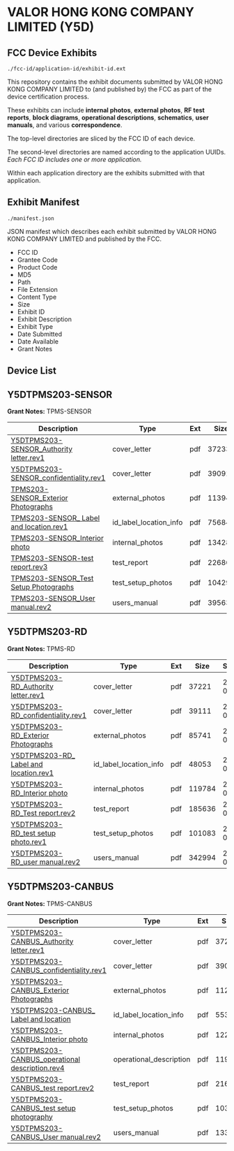 # VALOR HONG KONG COMPANY LIMITED (Y5D)
## FCC Device Exhibits

```
./fcc-id/application-id/exhibit-id.ext
```

This repository contains the exhibit documents submitted by VALOR HONG KONG COMPANY LIMITED to (and published by) the FCC as part of the device certification process.

These exhibits can include **internal photos**, **external photos**, **RF test reports**, **block diagrams**, **operational descriptions**, **schematics**, **user manuals**, and various **correspondence**.

The top-level directories are sliced by the FCC ID of each device.

The second-level directories are named according to the application UUIDs. *Each FCC ID includes one or more application.*

Within each application directory are the exhibits submitted with that application. 

## Exhibit Manifest

```
./manifest.json
```

JSON manifest which describes each exhibit submitted by VALOR HONG KONG COMPANY LIMITED and published by the FCC.

- FCC ID
- Grantee Code
- Product Code
- MD5
- Path
- File Extension
- Content Type
- Size
- Exhibit ID
- Exhibit Description
- Exhibit Type
- Date Submitted
- Date Available
- Grant Notes

## Device List
## Y5DTPMS203-SENSOR
**Grant Notes:** TPMS-SENSOR

| Description | Type | Ext | Size | Submitted | Available |
| ----------- | ---- | --- | ---- | --------- | --------- |
| [Y5DTPMS203-SENSOR_Authority letter.rev1](Y5DTPMS203-SENSOR/b608a809336e1fd9266a1e0296832f64/1404034.pdf) | cover_letter | pdf | 37233 | 2011-01-12 | 2011-01-13 |
| [Y5DTPMS203-SENSOR_confidentiality.rev1](Y5DTPMS203-SENSOR/b608a809336e1fd9266a1e0296832f64/1404035.pdf) | cover_letter | pdf | 39091 | 2011-01-12 | 2011-01-13 |
| [TPMS203-SENSOR_Exterior Photographs](Y5DTPMS203-SENSOR/b608a809336e1fd9266a1e0296832f64/1404036.pdf) | external_photos | pdf | 113940 | 2011-01-12 | 2011-01-13 |
| [TPMS203-SENSOR_ Label and  location.rev1](Y5DTPMS203-SENSOR/b608a809336e1fd9266a1e0296832f64/1404037.pdf) | id_label_location_info | pdf | 75684 | 2011-01-12 | 2011-01-13 |
| [TPMS203-SENSOR_Interior photo](Y5DTPMS203-SENSOR/b608a809336e1fd9266a1e0296832f64/1404038.pdf) | internal_photos | pdf | 134286 | 2011-01-12 | 2011-01-13 |
| [TPMS203-SENSOR-test report.rev3](Y5DTPMS203-SENSOR/b608a809336e1fd9266a1e0296832f64/1404041.pdf) | test_report | pdf | 226860 | 2011-01-12 | 2011-01-13 |
| [TPMS203-SENSOR_Test Setup Photographs](Y5DTPMS203-SENSOR/b608a809336e1fd9266a1e0296832f64/1404042.pdf) | test_setup_photos | pdf | 104295 | 2011-01-12 | 2011-01-13 |
| [TPMS203-SENSOR_User manual.rev2](Y5DTPMS203-SENSOR/b608a809336e1fd9266a1e0296832f64/1404043.pdf) | users_manual | pdf | 395635 | 2011-01-12 | 2011-01-13 |
## Y5DTPMS203-RD
**Grant Notes:** TPMS-RD

| Description | Type | Ext | Size | Submitted | Available |
| ----------- | ---- | --- | ---- | --------- | --------- |
| [Y5DTPMS203-RD_Authority letter.rev1](Y5DTPMS203-RD/9cf498363e0ecbc3c346ba3fa97e8438/1404045.pdf) | cover_letter | pdf | 37221 | 2011-01-12 | 2011-01-13 |
| [Y5DTPMS203-RD_confidentiality.rev1](Y5DTPMS203-RD/9cf498363e0ecbc3c346ba3fa97e8438/1404046.pdf) | cover_letter | pdf | 39111 | 2011-01-12 | 2011-01-13 |
| [Y5DTPMS203-RD_Exterior Photographs](Y5DTPMS203-RD/9cf498363e0ecbc3c346ba3fa97e8438/1404047.pdf) | external_photos | pdf | 85741 | 2011-01-12 | 2011-01-13 |
| [Y5DTPMS203-RD_ Label and  location.rev1](Y5DTPMS203-RD/9cf498363e0ecbc3c346ba3fa97e8438/1404048.pdf) | id_label_location_info | pdf | 48053 | 2011-01-12 | 2011-01-13 |
| [Y5DTPMS203-RD_Interior photo](Y5DTPMS203-RD/9cf498363e0ecbc3c346ba3fa97e8438/1404049.pdf) | internal_photos | pdf | 119784 | 2011-01-12 | 2011-01-13 |
| [Y5DTPMS203-RD_Test report.rev2](Y5DTPMS203-RD/9cf498363e0ecbc3c346ba3fa97e8438/1404052.pdf) | test_report | pdf | 185636 | 2011-01-12 | 2011-01-13 |
| [Y5DTPMS203-RD_test setup photo.rev1](Y5DTPMS203-RD/9cf498363e0ecbc3c346ba3fa97e8438/1404053.pdf) | test_setup_photos | pdf | 101083 | 2011-01-12 | 2011-01-13 |
| [Y5DTPMS203-RD_user manual.rev2](Y5DTPMS203-RD/9cf498363e0ecbc3c346ba3fa97e8438/1404054.pdf) | users_manual | pdf | 342994 | 2011-01-12 | 2011-01-13 |
## Y5DTPMS203-CANBUS
**Grant Notes:** TPMS-CANBUS

| Description | Type | Ext | Size | Submitted | Available |
| ----------- | ---- | --- | ---- | --------- | --------- |
| [Y5DTPMS203-CANBUS_Authority letter.rev1](Y5DTPMS203-CANBUS/ecff590764b66bb260cc784dd2d7695b/1401960.pdf) | cover_letter | pdf | 37239 | 2011-01-10 | 2011-01-13 |
| [Y5DTPMS203-CANBUS_confidentiality.rev1](Y5DTPMS203-CANBUS/ecff590764b66bb260cc784dd2d7695b/1401961.pdf) | cover_letter | pdf | 39091 | 2011-01-10 | 2011-01-13 |
| [Y5DTPMS203-CANBUS_Exterior Photographs](Y5DTPMS203-CANBUS/ecff590764b66bb260cc784dd2d7695b/1401962.pdf) | external_photos | pdf | 112820 | 2011-01-10 | 2011-01-13 |
| [Y5DTPMS203-CANBUS_ Label and  location](Y5DTPMS203-CANBUS/ecff590764b66bb260cc784dd2d7695b/1401963.pdf) | id_label_location_info | pdf | 55390 | 2011-01-10 | 2011-01-13 |
| [Y5DTPMS203-CANBUS_Interior photo](Y5DTPMS203-CANBUS/ecff590764b66bb260cc784dd2d7695b/1401964.pdf) | internal_photos | pdf | 122158 | 2011-01-10 | 2011-01-13 |
| [Y5DTPMS203-CANBUS_operational description.rev4](Y5DTPMS203-CANBUS/ecff590764b66bb260cc784dd2d7695b/1401965.pdf) | operational_description | pdf | 11975 | 2011-01-10 | 2011-01-13 |
| [Y5DTPMS203-CANBUS_test report.rev2](Y5DTPMS203-CANBUS/ecff590764b66bb260cc784dd2d7695b/1401967.pdf) | test_report | pdf | 216566 | 2011-01-10 | 2011-01-13 |
| [Y5DTPMS203-CANBUS_test setup photography](Y5DTPMS203-CANBUS/ecff590764b66bb260cc784dd2d7695b/1401968.pdf) | test_setup_photos | pdf | 103420 | 2011-01-10 | 2011-01-13 |
| [Y5DTPMS203-CANBUS_User manual.rev2](Y5DTPMS203-CANBUS/ecff590764b66bb260cc784dd2d7695b/1401969.pdf) | users_manual | pdf | 133587 | 2011-01-10 | 2011-01-13 |
